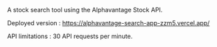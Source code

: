 A stock search tool using the Alphavantage Stock API.


Deployed version : https://alphavantage-search-app-zzm5.vercel.app/


API limitations : 30 API requests per minute.
